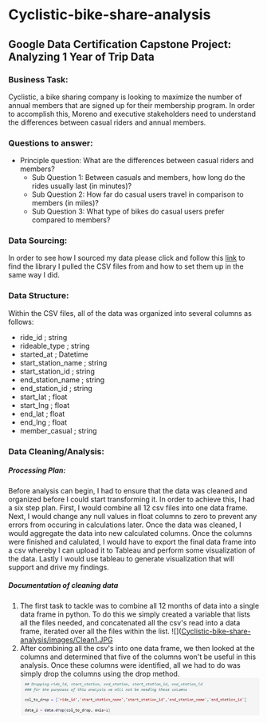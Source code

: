 # Cyclistic-bike-share-analysis
## Google Data Certification Capstone Project: Analyzing 1 Year of Trip Data  

### Business Task:
Cyclistic, a bike sharing company is looking to maximize the number of annual members that are signed up for their membership program. In order to accomplish this, Moreno and executive stakeholders need to understand the differences between casual riders and annual members.  

### Questions to answer:
* Principle question: What are the differences between casual riders and members?
  + Sub Question 1: Between casuals and members, how long do the rides usually last (in minutes)?
  + Sub Question 2: How far do casual users travel in comparison to members (in miles)?
  + Sub Question 3: What type of bikes do casual users prefer compared to members?

### Data Sourcing:
In order to see how I sourced my data please click and follow this [link](https://github.com/travis-barairo/Cyclistic-bike-share-analysis/blob/main/data_source.md) to find the library I pulled the CSV files from and how to set them up in the same way I did.  

### Data Structure:
Within the CSV files, all of the data was organized into several columns as follows:
* ride_id ; string
* rideable_type ; string
* started_at ; Datetime
* start_station_name ; string
* start_station_id ; string
* end_station_name ; string
* end_station_id ; string
* start_lat ; float
* start_lng ; float
* end_lat ; float
* end_lng ; float
* member_casual ; string

### Data Cleaning/Analysis:

##### Processing Plan:
Before analysis can begin, I had to ensure that the data was cleaned and organized before I could start transforming it. In order to achieve this, I had a six step plan. First, I would combine all 12 csv files into one data frame. Next, I would change any null values in float columns to zero to prevent any errors from occuring in calculations later. Once the data was cleaned, I would aggregate the data into new calculated columns. Once the columns were finished and calulated, I would have to export the final data frame into a csv whereby I can upload it to Tableau and perform some visualization of the data. Lastly I would use tableau to generate visualization that will support and drive my findings.  

##### Documentation of cleaning data
1. The first task to tackle was to combine all 12 months of data into a single data frame in python. To do this we simply created a variable that lists all the files needed, and concatenated all the csv's read into a data frame, iterated over all the files within the list.
![]([Cyclistic-bike-share-analysis/images/Clean1.JPG](https://github.com/travis-barairo/Cyclistic-bike-share-analysis/blob/main/images/Clean1.JPG)
2. After combining all the csv's into one data frame, we then looked at the columns and determined that five of the columns won't be useful in this analysis. Once these columns were identified, all we had to do was simply drop the columns using the drop method.
![](https://github.com/travis-barairo/Cyclistic-bike-share-analysis/blob/main/images/Clean2.JPG) 
